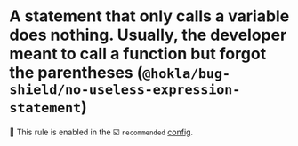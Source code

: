 # A statement that only calls a variable does nothing. Usually, the developer meant to call a function but forgot the parentheses (`@hokla/bug-shield/no-useless-expression-statement`)

💼 This rule is enabled in the ☑️ `recommended` [config](https://github.com/hokla-org/eslint-plugin-bug-shield).

<!-- end auto-generated rule header -->
